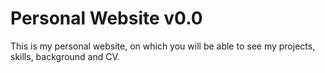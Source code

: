 # Personal Website v0.0
This is my personal website, on which you will be able to see my projects, skills, background and CV.